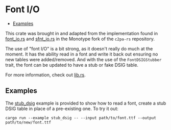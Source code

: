 # Font I/O

- [Examples](#examples)

This crate was brought in and adapted from the implementation found in [font_io.rs](https://github.com/Monotype/c2pa-rs/blob/monotype/fontSupport/sdk/src/asset_handlers/font_io.rs) and [sfnt_io.rs](https://github.com/Monotype/c2pa-rs/blob/monotype/fontSupport/sdk/src/asset_handlers/sfnt_io.rs) in the Monotype fork of the `c2pa-rs` repository.

The use of "font I/O" is a bit strong, as it doesn't really do much at the moment. It has the ability read in a font and write it back out ensuring no new tables were added/removed. And with the use of the `FontDSIGStubber` trait, the font can be updated to have a stub or fake DSIG table.

For more information, check out [lib.rs](./src/lib.rs).

## Examples

The [stub_dsig](./examples/stub_dsig.rs) example is provided to show how to read a font, create a stub DSIG table in place of a pre-existing one. To try it out:

```shell
cargo run --example stub_dsig -- --input path/to/font.ttf --output path/to/new/font.ttf
```
